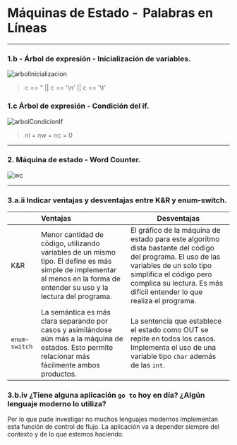 # Máquinas de Estado -  Palabras en Líneas

------

### 1.b - Árbol de expresión - Inicialización de variables.

![arbolInicializacion](C:\Users\teoot\Documents\GitHub\SSL\05-ContadorDePalabras\img\arbolInicializacion.svg)

> c == " || c == '\n' || c == '\t'

### 1.c Árbol de expresión - Condición del if.

![arbolCondicionIf](C:\Users\teoot\Documents\GitHub\SSL\05-ContadorDePalabras\img\arbolCondicionIf.svg)

> nl = nw = nc = 0

------

### 2. Máquina de estado - Word Counter.

![wc](C:\Users\teoot\Documents\GitHub\SSL\05-ContadorDePalabras\img\wc.svg)

------

### 3.a.ii Indicar ventajas y desventajas entre K&R y enum-switch.

|               | Ventajas                                                     | Desventajas                                                  |
| ------------- | :----------------------------------------------------------- | ------------------------------------------------------------ |
| K&R           | Menor cantidad de código, utilizando variables de un mismo tipo. El define es más simple de implementar al menos en la forma de entender su uso y la lectura del programa. | El gráfico de la máquina de estado para este algoritmo dista bastante del código del programa. El uso de las variables de un solo tipo simplifica el código pero complica su lectura. Es más difícil entender lo que realiza el programa. |
| `enum-switch` | La semántica es más clara separando por casos y asimilándose aún más a la máquina de estados. Esto permite relacionar más fácilmente ambos productos. | La sentencia que establece el estado como OUT se repite en todos los casos. Implementa el uso de una variable tipo `char` además de las `int`. |

### 3.b.iv ¿Tiene alguna aplicación `go to` hoy en día? ¿Algún lenguaje moderno lo utiliza?

Por lo que pude investigar no muchos lenguajes modernos implementan esta función de control de flujo. La aplicación va a depender siempre del contexto y de lo que estemos haciendo.